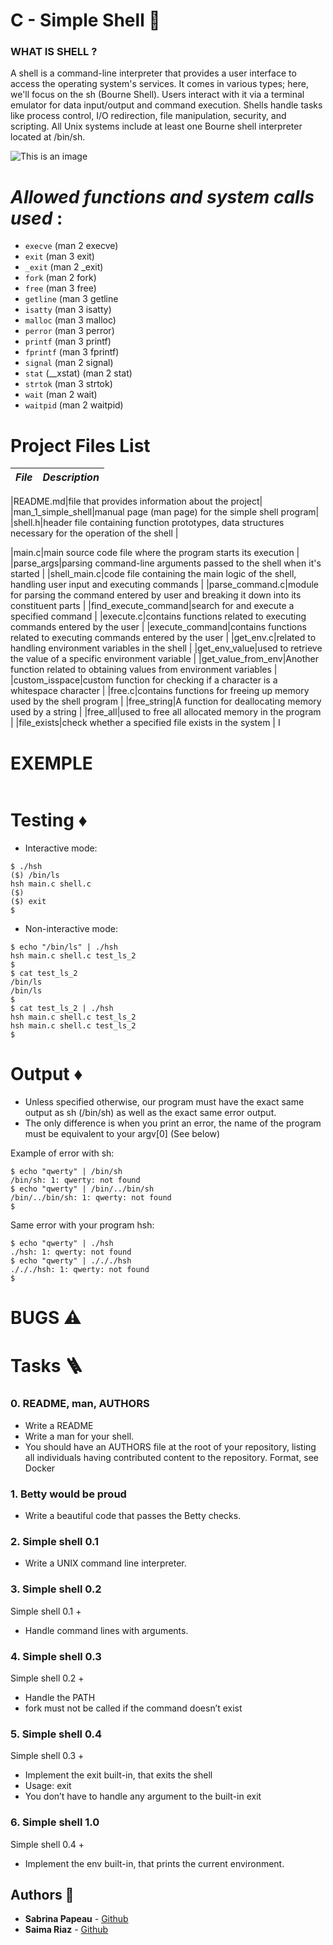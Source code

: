 # **C - Simple Shell** :bell:

### **WHAT IS SHELL ?**

A shell is a command-line interpreter that provides a user interface to access the operating system's services. It comes in various types; here, we'll focus on the sh (Bourne Shell). Users interact with it via a terminal emulator for data input/output and command execution. Shells handle tasks like process control, I/O redirection, file manipulation, security, and scripting. All Unix systems include at least one Bourne shell interpreter located at /bin/sh.

![This is an image](https://zupimages.net/up/23/34/0d6p.jpg)

# ***Allowed functions and system calls used*** :

* ```execve``` (man 2 execve)
* ```exit``` (man 3 exit)
* ```_exit``` (man 2 _exit)
* ```fork``` (man 2 fork)
* ```free``` (man 3 free)
* ```getline``` (man 3 getline
* ```isatty``` (man 3 isatty)
* ```malloc``` (man 3 malloc)
* ```perror``` (man 3 perror)
* ```printf``` (man 3 printf)
* ```fprintf``` (man 3 fprintf)
* ```signal``` (man 2 signal)
* ```stat``` (__xstat) (man 2 stat)
* ```strtok``` (man 3 strtok)
* ```wait``` (man 2 wait)
* ```waitpid``` (man 2 waitpid)

# **Project Files List**

|***File***|***Description***|
|---|---|
  
|README.md|file that provides information about the project|
|man_1_simple_shell|manual page (man page) for the simple shell program|
|shell.h|header file containing function prototypes, data structures necessary for the operation of the shell |

|main.c|main source code file where the program starts its execution |
|parse_args|parsing command-line arguments passed to the shell when it's started |
|shell_main.c|code file containing the main logic of the shell, handling user input and executing commands |
|parse_command.c|module for parsing the command entered by  user and breaking it down into its constituent parts |
|find_execute_command|search for and execute a specified command |
|execute.c|contains functions related to executing commands entered by the user |
|execute_command|contains functions related to executing commands entered by the user |
|get_env.c|related to handling environment variables in the shell |
|get_env_value|used to retrieve the value of a specific environment variable |
|get_value_from_env|Another function related to obtaining values from environment variables |
|custom_isspace|custom function for checking if a character is a whitespace character |
|free.c|contains functions for freeing up memory used by the shell program |
|free_string|A function for deallocating memory used by a string |
|free_all|used to free all allocated memory in the program |
|file_exists|check whether a specified file exists in the system |
I

# **EXEMPLE**

```

```

# **Testing** :diamonds:

* Interactive mode:

```
$ ./hsh
($) /bin/ls
hsh main.c shell.c
($)
($) exit
$
```

* Non-interactive mode:

```
$ echo "/bin/ls" | ./hsh
hsh main.c shell.c test_ls_2
$
$ cat test_ls_2
/bin/ls
/bin/ls
$
$ cat test_ls_2 | ./hsh
hsh main.c shell.c test_ls_2
hsh main.c shell.c test_ls_2
$
```

# **Output** :diamonds:

* Unless specified otherwise, our program must have the exact same output as sh (/bin/sh) as well as the exact same error output.
* The only difference is when you print an error, the name of the program must be equivalent to your argv[0] (See below)

Example of error with sh:

```
$ echo "qwerty" | /bin/sh
/bin/sh: 1: qwerty: not found
$ echo "qwerty" | /bin/../bin/sh
/bin/../bin/sh: 1: qwerty: not found
$
```

Same error with your program hsh:

```
$ echo "qwerty" | ./hsh
./hsh: 1: qwerty: not found
$ echo "qwerty" | ./././hsh
./././hsh: 1: qwerty: not found
$
```

# **BUGS** :warning:



# **Tasks** :ladder:

### **0. README, man, AUTHORS**

* Write a README
* Write a man for your shell.
* You should have an AUTHORS file at the root of your repository, listing all individuals having contributed content to the repository. Format, see Docker

### **1. Betty would be proud**

* Write a beautiful code that passes the Betty checks.

### **2. Simple shell 0.1**

* Write a UNIX command line interpreter.

### **3. Simple shell 0.2**

Simple shell 0.1 +

* Handle command lines with arguments.

### **4. Simple shell 0.3**

Simple shell 0.2 +

* Handle the PATH
* fork must not be called if the command doesn’t exist

### **5. Simple shell 0.4**

Simple shell 0.3 +

* Implement the exit built-in, that exits the shell
* Usage: exit
* You don’t have to handle any argument to the built-in exit

### **6. Simple shell 1.0**

Simple shell 0.4 +

* Implement the env built-in, that prints the current environment.

## **Authors** :two_women_holding_hands:
* **Sabrina Papeau** - [Github](https://github.com/Holbiwan)
* **Saima Riaz** - [Github](https://github.com/saima-riaz)

